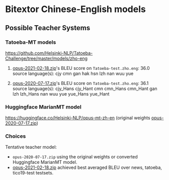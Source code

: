 # Bitextor Chinese-English models

## Possible Teacher Systems
### Tatoeba-MT models
https://github.com/Helsinki-NLP/Tatoeba-Challenge/tree/master/models/zho-eng  

1. [opus-2021-02-18.zip](https://object.pouta.csc.fi/Tatoeba-MT-models/zho-eng/opus-2021-02-18.zip)'s BLEU score on `Tatoeba-test.zho.eng`: 36.0  
source language(s): cjy cmn gan hak hsn lzh nan wuu yue


2. [opus-2020-07-17.zip](https://object.pouta.csc.fi/Tatoeba-MT-models/zho-eng/opus-2020-07-17.zip)'s BLEU score on `Tatoeba-test.zho.eng`: 36.1  
source language(s): cjy_Hans cjy_Hant cmn cmn_Hans cmn_Hant gan lzh lzh_Hans nan wuu yue yue_Hans yue_Hant

### Huggingface MarianMT model
https://huggingface.co/Helsinki-NLP/opus-mt-zh-en (original weights [opus-2020-07-17.zip](https://object.pouta.csc.fi/Tatoeba-MT-models/zho-eng/opus-2020-07-17.zip))

### Choices
Tentative teacher model: 
- `opus-2020-07-17.zip` using the original weights or converted Huggingface MarianMT model. 
- [opus-2021-02-18.zip](https://object.pouta.csc.fi/Tatoeba-MT-models/zho-eng/opus-2021-02-18.zip) achieved best averaged BLEU over news, tatoeba, tico19-test testsets.